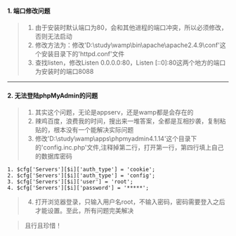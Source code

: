 #### 1. 端口修改问题
>1. 由于安装时默认端口为80，会和其他进程的端口冲突，所以必须修改，否则无法启动
>2. 修改方法为：修改'D:\study\wamp\bin\apache\apache2.4.9\conf'这个安装目录下的'httpd.conf'文件
>3. 查找listen，修改Listen 0.0.0.0:80，Listen [::0]:80这两个地方的端口为安装时的端口8088
***
#### 2. 无法登陆phpMyAdmin的问题
>1. 其实这个问题，无论是appserv，还是wamp都是会存在的
>2. 辣鸡百度，浪费我的时间，搜出来一堆答案，全都是互相抄袭，复制粘贴的，根本没有一个能解决实际问题
>3. 修改'D:\study\wamp\apps\phpmyadmin4.1.14'这个目录下的'config.inc.php'文件,注释掉第二行，打开第一行，第四行填上自己的数据库密码
```
1. $cfg['Servers'][$i]['auth_type'] = 'cookie';
2. $cfg['Servers'][$i]['auth_type'] = 'config';
3. $cfg['Servers'][$i]['user'] = 'root';
4. $cfg['Servers'][$i]['password'] = '*****';
```
>4. 打开浏览器登录，只输入用户名root，不输入密码，密码需要登入之后才能设置。至此，所有问题完美解决

>且行且珍惜！
